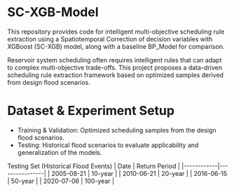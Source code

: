 # SC-XGB-Model

This repository provides code for intelligent multi-objective scheduling rule extraction using a Spatiotemporal Correction of decision variables with XGBoost (SC-XGB) model, 
along with a baseline BP_Model for comparison.

Reservoir system scheduling often requires intelligent rules that can adapt to complex multi-objective trade-offs. 
This project proposes a data-driven scheduling rule extraction framework based on optimized samples derived from design flood scenarios.

# Dataset & Experiment Setup

- Training & Validation: Optimized scheduling samples from the design flood scenarios.
- Testing: Historical flood scenarios to evaluate applicability and generalization of the models.

Testing Set (Historical Flood Events)
| Date       | Return Period |
|------------|----------------|
| 2005-08-21 | 10-year        |
| 2010-06-21 | 20-year        |
| 2016-06-15 | 50-year        |
| 2020-07-06 | 100-year       |


